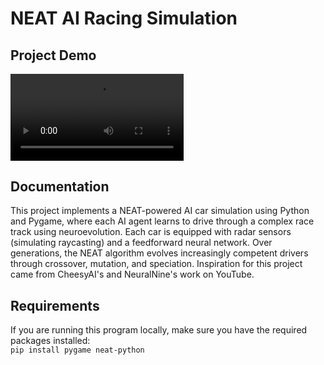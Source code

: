 # NEAT AI Racing Simulation
## Project Demo
<video width="55%" height="auto" controls>
  <source src="https://github.com/vishwa_kalal/NEAT-AI-Racing-Simulation/releases/download/v1.0/YOUR_VIDEO.mov" type="video/mp4">
  Your browser does not support the video tag.
</video>

## Documentation
This project implements a NEAT-powered AI car simulation using Python and Pygame, where each AI agent learns to drive through a complex race track using neuroevolution. Each car is equipped with radar sensors (simulating raycasting) and a feedforward neural network. Over generations, the NEAT algorithm evolves increasingly competent drivers through crossover, mutation, and speciation. Inspiration for this project came from CheesyAI's and NeuralNine's work on YouTube.
## Requirements
If you are running this program locally, make sure you have the required packages installed:   
`pip install pygame neat-python`

